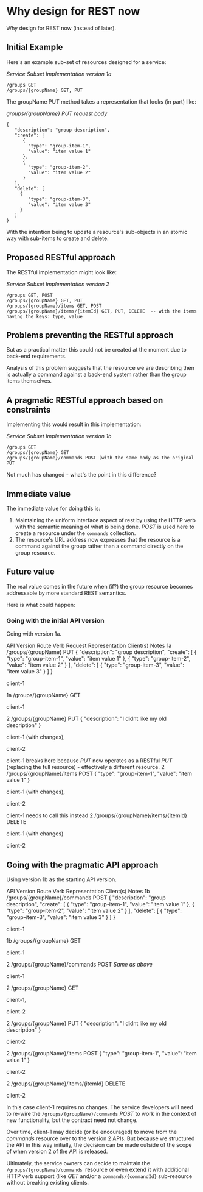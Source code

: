 # Why design for REST now

Why design for REST now (instead of later).

## Initial Example

Here's an example sub-set of resources designed for a service:

*Service Subset Implementation version 1a*

```
/groups GET
/groups/{groupName} GET, PUT
```

The groupName PUT method takes a representation that looks (in part) like:

*groups/{groupName} PUT request body*

```
{
   "description": "group description",
   "create": [
      {
        "type": "group-item-1",
        "value": "item value 1"
      },
      {
        "type": "group-item-2",
        "value": "item value 2"
      }
   ],
   "delete": [
     {
        "type": "group-item-3",
        "value": "item value 3"
     }
   ]
}
```

With the intention being to update a resource's sub-objects in an atomic way with sub-items to create and delete.

## Proposed RESTful approach

The RESTful implementation might look like:

*Service Subset Implementation version 2*

```
/groups GET, POST
/groups/{groupName} GET, PUT
/groups/{groupName}/items GET, POST
/groups/{groupName}/items/{itemId} GET, PUT, DELETE  -- with the items having the keys: type, value
```

## Problems preventing the RESTful approach

But as a practical matter this could not be created at the moment due to back-end requirements.

Analysis of this problem suggests that the resource we are describing then is actually a command against a back-end system rather than the group items themselves.

## A pragmatic RESTful approach based on constraints

Implementing this would result in this implementation:

*Service Subset Implementation version 1b*

```
/groups GET
/groups/{groupName} GET
/groups/{groupName}/commands POST (with the same body as the original PUT
```

Not much has changed - what's the point in this difference?

## Immediate value

The immediate value for doing this is:

1.  Maintaining the uniform interface aspect of rest by using the HTTP verb with the semantic meaning of what is being done.  *POST* is used here to create a resource under the `commands` collection.
2.  The resource's URL address now expresses that the resource is a command against the group rather than a command directly on the group resource.

## Future value

The real value comes in the future when (if?) the group resource becomes addressable by more standard REST semantics.

Here is what could happen:

### Going with the initial API version

Going with version 1a.

API Version
Route
Verb
Request Representation
Client(s)
Notes
1a
/groups/{groupName}
PUT
 {
 "description": "group description",
 "create": [
 {
 "type": "group-item-1",
 "value": "item value 1"
 },
 {
 "type": "group-item-2",
 "value": "item value 2"
 }
 ],
 "delete": [
 {
 "type": "group-item-3",
 "value": "item value 3"
 }
 ]
 }

client-1
 
1a
/groups/{groupName}
GET
 
client-1
 
2
/groups/{groupName}
PUT
 { "description": "I didnt like my old description" }

client-1 (with changes)</span>,

client-2

client-1 breaks here because *PUT* now operates as a RESTful *PUT* (replacing the full resource) - effectively a different resource.
2
/groups/{groupName}/items
POST
 { "type": "group-item-1", "value": "item value 1" }

client-1 (with changes),

client-2

client-1 needs to call this instead
2
/groups/{groupName}/items/{itemId}
DELETE
 
client-1 (with changes)

client-2

 

## Going with the pragmatic API approach

Using version 1b as the starting API version.

API Version
Route
Verb
Representation
Client(s)
Notes
1b
/groups/{groupName}/commands
POST
 {
 "description": "group description",
 "create": [
 {
 "type": "group-item-1",
 "value": "item value 1"
 },
 {
 "type": "group-item-2",
 "value": "item value 2"
 }
 ],
 "delete": [
 {
 "type": "group-item-3",
 "value": "item value 3"
 }
 ]
 }

client-1
 
1b
/groups/{groupName}
GET
 
client-1
 
2
/groups/{groupName}/commands
POST
*Same as above*

client-1
 
2
/groups/{groupName}
GET
  

client-1,

client-2

 
2
/groups/{groupName}
PUT
 { "description": "I didnt like my old description" }

client-2
 
2
/groups/{groupName}/items
POST
 { "type": "group-item-1", "value": "item value 1" }

client-2
 
2
/groups/{groupName}/items/{itemId}
DELETE
 
client-2
 

In this case client-1 requires no changes. The service developers will need to re-wire the `/groups/{groupName}/commands` *POST* to work in the context of new functionality, but the contract need not change.

Over time, client-1 may decide (or be encouraged) to move from the *commands* resource over to the version 2 APIs. But because we structured the API in this way initially, the decision can be made outside of the scope of when version 2 of the API is released.

Ultimately, the service owners can decide to maintain the `/groups/{groupName}/commands `resource or even extend it with additional HTTP verb support (like *GET* and/or a `commands/{commandId}` sub-resource without breaking existing clients.

 
